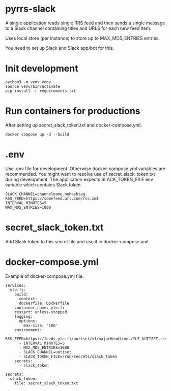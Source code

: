 # pyrrs-slack

A single application reads single RRS feed and then sends a single message to a Slack channel containing titles and URLS for each new feed item.

Uses local store (per instance) to store up to MAX_MD5_ENTRIES entries.

You need to set up Slack and Slack app/bot for this.

# Init development

```
python3 -m venv venv
source venv/bin/activate
pip install -r requirements.txt
```

# Run containers for productions

After setting up secret_slack_token.txt and docker-compose.yml.

```
docker compose up -d --build
```

# .env

Use .env file for development. Otherwise docker-compose.yml variables are recommended.
You might want to resolve use of secret_slack_token.txt during development.
The application expects SLACK_TOKEN_FILE env variable which contains Slack token.

```
SLACK_CHANNEL=channelname_nohashtag
RSS_FEED=https://somefeed.url.com/rss.xml
INTERVAL_MINUTES=5
MAX_MD5_ENTRIES=1000
```

# secret_slack_token.txt

Add Slack token to this secret file and use it in docker-compose.yml.

# docker-compose.yml

Example of docker-compose.yml file.

```
services:
  yle.fi:
    build:
      context: .
      dockerfile: Dockerfile
    container_name: yle.fi
    restart: unless-stopped
    logging:
      options:
        max-size: '10m'
    environment:
      - RSS_FEED=https://feeds.yle.fi/uutiset/v1/majorHeadlines/YLE_UUTISET.rss
      - INTERVAL_MINUTES=5
      - MAX_MD5_ENTRIES=1000
      - SLACK_CHANNEL=uutiset
      - SLACK_TOKEN_FILE=/run/secrets/slack_token
    secrets:
      - slack_token

secrets:
  slack_token:
    file: secret_slack_token.txt
```

